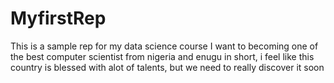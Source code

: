 # MyfirstRep
This is a sample rep for my data science course
I want to becoming one of the best computer scientist from nigeria and enugu in short, i feel like this country is blessed with alot of talents, but we need to really discover it soon
